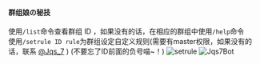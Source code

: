 #### 群组娘の秘技

使用`/list`命令查看群组 ID ，如果没有的话，在相应的群组中使用`/help`命令<br/>
使用`/setrule ID rule`为群组设定自定义规则(需要有master权限，如果没有的话，联系 [@Jqs_7](http://telegram.me/Jqs_7) )
(不要忘了ID前面的负号喵~！)
![setrule](http://ww4.sinaimg.cn/large/71d9577dgw1etu710pe1jj209c01sgln.jpg)
![Jqs7Bot](http://ww4.sinaimg.cn/large/71d9577dgw1etu6xt5t3vj20zk0k0q9u.jpg)
